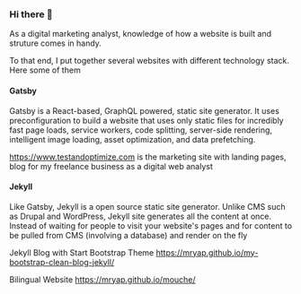 ### Hi there 👋

As a digital marketing analyst, knowledge of how a website is built and struture comes in handy.

To that end, I put together several websites with different technology stack. Here some of them


#### Gatsby
Gatsby is a React-based, GraphQL powered, static site generator. It uses preconfiguration to build a website that uses only static files for incredibly fast page loads, service workers, code splitting, server-side rendering, intelligent image loading, asset optimization, and data prefetching.

https://www.testandoptimize.com is the marketing site with landing pages, blog for my freelance business as a digital web analyst 

#### Jekyll 
Like Gatsby, Jekyll is a open source static site generator. Unlike CMS such as Drupal and WordPress, Jekyll site generates all the content at once. 
Instead of waiting for people to visit your website's pages and for content to be pulled from CMS (involving a database) and render on the fly

Jekyll Blog with Start Bootstrap Theme
https://mryap.github.io/my-bootstrap-clean-blog-jekyll/

Bilingual Website
https://mryap.github.io/mouche/










<!--
**mryap/mryap** is a ✨ _special_ ✨ repository because its `README.md` (this file) appears on your GitHub profile.

Here are some ideas to get you started:

- 🔭 I’m currently working on ...
- 🌱 I’m currently learning ...
- 👯 I’m looking to collaborate on ...
- 🤔 I’m looking for help with ...
- 💬 Ask me about ...
- 📫 How to reach me: ...
- 😄 Pronouns: ...
- ⚡ Fun fact: ...
-->
